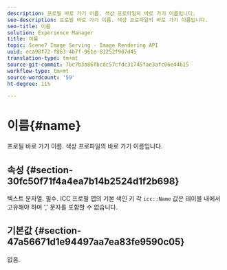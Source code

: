 ```yaml
---
description: 프로필 바로 가기 이름. 색상 프로파일의 바로 가기 이름입니다.
seo-description: 프로필 바로 가기 이름. 색상 프로파일의 바로 가기 이름입니다.
seo-title: 이름
solution: Experience Manager
title: 이름
topic: Scene7 Image Serving - Image Rendering API
uuid: eca98f72-f863-4b7f-961e-81252f907d45
translation-type: tm+mt
source-git-commit: 7bc7b3a86fbcdc57cfdc31745fae3afc06e44b15
workflow-type: tm+mt
source-wordcount: '59'
ht-degree: 11%

---
```



# 이름{#name}

프로필 바로 가기 이름. 색상 프로파일의 바로 가기 이름입니다.

## 속성 {#section-30fc50f71f4a4ea7b14b2524d1f2b698}

텍스트 문자열. 필수. ICC 프로필 맵의 기본 색인 키 각 `icc::Name` 값은 테이블 내에서 고유해야 하며 &#39;,&#39; 문자를 포함할 수 없습니다.

## 기본값 {#section-47a56671d1e94497aa7ea83fe9590c05}

없음.
